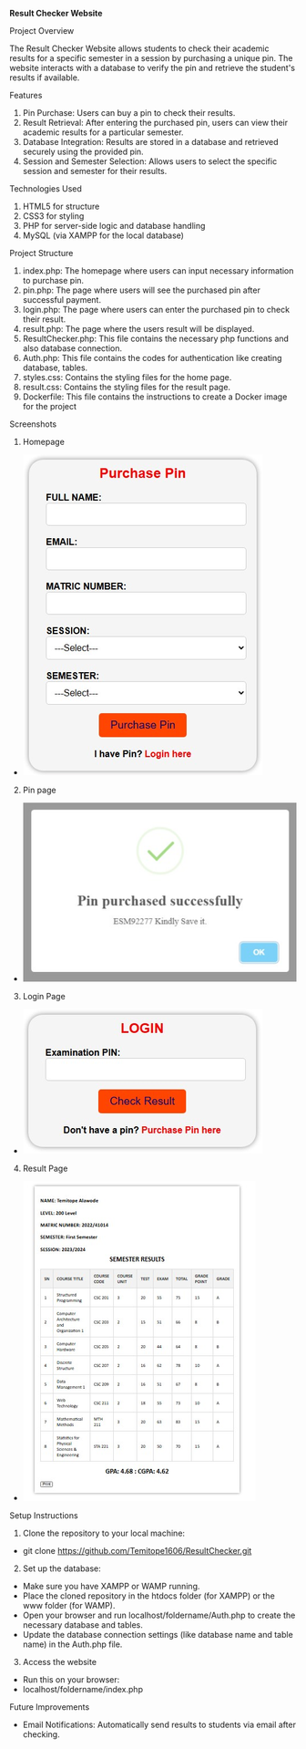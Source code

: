 <b> Result Checker Website </b>

Project Overview

The Result Checker Website allows students to check their academic results for a specific semester in a session by purchasing a unique pin. The website interacts with a database to verify the pin and retrieve the student's results if available.

Features

1. Pin Purchase: Users can buy a pin to check their results.
2. Result Retrieval: After entering the purchased pin, users can view their academic results for a particular semester.
3. Database Integration: Results are stored in a database and retrieved securely using the provided pin.
4. Session and Semester Selection: Allows users to select the specific session and semester for their results.

Technologies Used

1. HTML5 for structure
2. CSS3 for styling
3. PHP for server-side logic and database handling
4. MySQL (via XAMPP for the local database)

Project Structure
1. index.php: The homepage where users can input necessary information to purchase pin.
2. pin.php: The page where users will see the purchased pin after successful payment.
3. login.php: The page where users can enter the purchased pin to check their result.
4. result.php: The page where the users result will be displayed.
5. ResultChecker.php: This file contains the necessary php functions and also database connection.
6. Auth.php: This file contains the codes for authentication like creating database, tables.
7. styles.css: Contains the styling files for the home page.
8. result.css: Contains the styling files for the result page.
9. Dockerfile: This file contains the instructions to create a Docker image for the project

Screenshots

1. Homepage
- ![Homepage Screenshot](screenshots/1..jpg)

2. Pin page
- ![Pinpage Screenshot](screenshots/2..jpg)

3. Login Page
- ![Loginpage Screenshot](screenshots/3..jpg)

4. Result Page
- ![Resultpage Screenshot](screenshots/4..jpg)

Setup Instructions

1. Clone the repository to your local machine:
  - git clone https://github.com/Temitope1606/ResultChecker.git
2. Set up the database:
  - Make sure you have XAMPP or WAMP running.
  - Place the cloned repository in the htdocs folder (for XAMPP) or the www folder (for WAMP).
  - Open your browser and run localhost/foldername/Auth.php to create the necessary database and tables.
  - Update the database connection settings (like database name and table name) in the Auth.php file.
3. Access the website
  - Run this on your browser:
  - localhost/foldername/index.php

Future Improvements
- Email Notifications: Automatically send results to students via email after checking.
